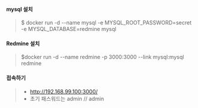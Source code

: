 #### mysql 설치

> $ docker run -d --name mysql -e MYSQL_ROOT_PASSWORD=secret -e MYSQL_DATABASE=redmine mysql


#### Redmine 설치

> $docker run -d --name redmine -p 3000:3000 --link mysql:mysql redmine


#### 접속하기

> - http://192.168.99.100:3000/
> - 초기 패스워드는 admin // admin
